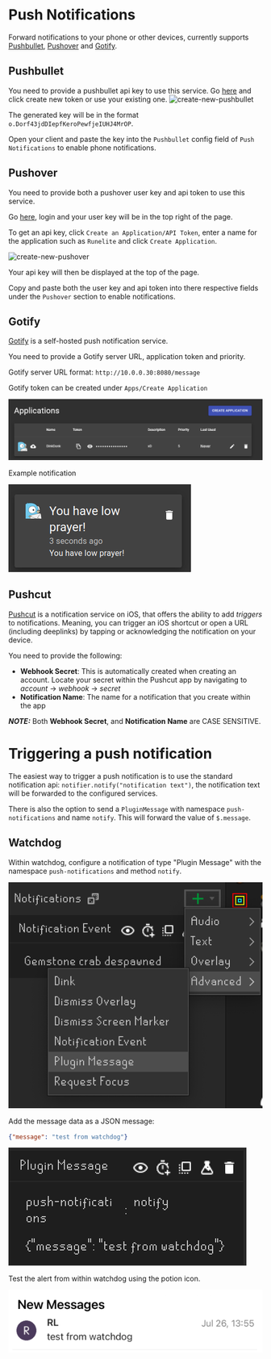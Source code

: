 # Push Notifications
Forward notifications to your phone or other devices, currently supports [Pushbullet](https://www.pushbullet.com/), [Pushover](https://pushover.net/) and [Gotify](https://gotify.net).

## Pushbullet
You need to provide a pushbullet api key to use this service.
Go [here](https://www.pushbullet.com/#settings) and click create new token or use your existing one.
![create-new-pushbullet](imgs/create-new-pushbullet.png)

The generated key will be in the format `o.Dorf43jdDIepfKeroPewfjeIUHJ4MrOP`.

Open your client and paste the key into the `Pushbullet` config field of `Push Notifications` to enable phone notifications.

## Pushover
You need to provide both a pushover user key and api token to use this service.

Go [here](https://pushover.net/), login and your user key will be in the top right of the page.

To get an api key, click `Create an Application/API Token`, enter a name for the application such as `Runelite` and click `Create Application`.

![create-new-pushover](imgs/create-new-pushover.png)

Your api key will then be displayed at the top of the page.

Copy and paste both the user key and api token into there respective fields under the `Pushover` section to enable notifications.

## Gotify
[Gotify](https://gotify.net/) is a self-hosted push notification service.

You need to provide a Gotify server URL, application token and priority.

Gotify server URL format: `http://10.0.0.30:8080/message`

Gotify token can be created under `Apps/Create Application`

![create-new-gotify](imgs/create-new-gotify.png)

Example notification

![example-gotify](imgs/gotify-example.png)

## Pushcut
[Pushcut](https://www.pushcut.io/) is a notification service on iOS, that offers the ability to add _triggers_ to notifications. Meaning, you can trigger an iOS shortcut or open a URL (including deeplinks) by tapping or acknowledging the notification on your device. 

You need to provide the following:
* **Webhook Secret**: This is automatically created when creating an account. Locate your secret within the Pushcut app by navigating to _account_ -> _webhook_ -> _secret_
* **Notification Name**: The name for a notification that you create within the app

_**NOTE:**_ Both **Webhook Secret**, and **Notification Name** are CASE SENSITIVE.

# Triggering a push notification
The easiest way to trigger a push notification is to use the standard notification api: `notifier.notify("notification text")`, the notification text will be forwarded to the configured services.

There is also the option to send a `PluginMessage` with namespace `push-notifications` and name `notify`. This will forward the value of `$.message`.

## Watchdog
Within watchdog, configure a notification of type "Plugin Message" with the namespace `push-notifications` and method `notify`.

![example-create-watchdog](imgs/create-new-watchdog.png)

Add the message data as a JSON message:
```json
{"message": "test from watchdog"}
```

![example-create-watchdog-1](imgs/create-new-watchdog-1.png)

Test the alert from within watchdog using the potion icon.

![example-pushover-watchdog](imgs/pushover-watchdog-example.png)
